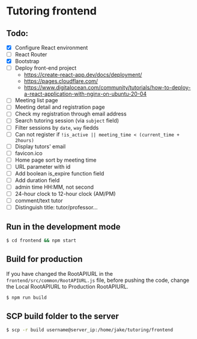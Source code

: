 # Tutoring frontend

## Todo:

- [x] Configure React environment
- [ ] React Router
- [x] Bootstrap
- [ ] Deploy front-end project
    - https://create-react-app.dev/docs/deployment/
    - https://pages.cloudflare.com/
    - https://www.digitalocean.com/community/tutorials/how-to-deploy-a-react-application-with-nginx-on-ubuntu-20-04
- [ ] Meeting list page
- [ ] Meeting detail and registration page
- [ ] Check my registration through email address
- [ ] Search tutoring session (via `subject` field)
- [ ] Filter sessions by `date`, `way` fiedds
- [ ] Can not register if `!is_active || meeting_time < (current_time + 2hours)`
- [ ] Display tutors' email
- [ ] favicon.ico
- [ ] Home page sort by meeting time
- [ ] URL parameter with id
- [ ] Add boolean is_expire function field
- [ ] Add duration field
- [ ] admin time HH:MM, not second
- [ ] 24-hour clock to 12-hour clock (AM/PM)
- [ ] comment/text tutor
- [ ] Distinguish title: tutor/professor...

## Run in the development mode

```bash
$ cd frontend && npm start
```

## Build for production

If you have changed the RootAPIURL in the `frontend/src/common/RootAPIURL.js` file,
before pushing the code, change the Local RootAPIURL to Production RootAPIURL.

```bash
$ npm run build
```

## SCP build folder to the server

```bash
$ scp -r build username@server_ip:/home/jake/tutoring/frontend
```
